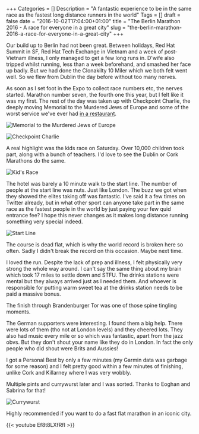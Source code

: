 +++
Categories = []
Description = "A fantastic experience to be in the same race as the fastest long distance runners in the world"
Tags = []
draft = false
date = "2016-10-02T17:04:00+01:00"
title = "The Berlin Marathon 2016 - A race for everyone in a great city"
slug = "the-berlin-marathon-2016-a-race-for-everyone-in-a-great-city"
+++

Our build up to Berlin had not been great. Between holidays, Red Hat Summit in SF, Red Hat Tech Exchange in Vietnam and a week of post-Vietnam illness, I only managed to get a few long runs in. D'wife also tripped whilst running, less than a week beforehand, and smashed her face up badly. But we had done the Clonakilty 10 Miler which we both felt went well. So we flew from Dublin the day before without too many nerves.

As soon as I set foot in the Expo to collect race numbers etc, the nerves started. Marathon number seven, the fourth one this year, but I felt like it was my first. The rest of the day was taken up with Checkpoint Charlie, the deeply moving Memorial to the Murdered Jews of Europe and some of the worst service we've ever had [in a restaurant](https://www.tripadvisor.ie/Restaurant_Review-g187323-d7285098-Reviews-Vino_Basilico-Berlin.html).

![Memorial to the Murdered Jews of Europe](https://s3-eu-west-1.amazonaws.com/conoroneill.com/wp-content/uploads/2016/10/2016-09-24%2011.51.32.jpg)

![Checkpoint Charlie](https://s3-eu-west-1.amazonaws.com/conoroneill.com/wp-content/uploads/2016/10/2016-09-24%2014.24.51.jpg)

A real highlight was the kids race on Saturday. Over 10,000 children took part, along with a bunch of teachers. I'd love to see the Dublin or Cork Marathons do the same.

![Kid's Race](https://s3-eu-west-1.amazonaws.com/conoroneill.com/wp-content/uploads/2016/10/2016-09-24%2015.40.44.jpg)

The hotel was barely a 10 minute walk to the start line. The number of people at the start line was nuts. Just like London. The buzz we got when they showed the elites taking off was fantastic. I've said it a few times on Twitter already, but in what other sport can anyone take part in the same race as the fastest people in the world by just paying your few quid entrance fee? I hope this never changes as it makes long distance running something very special indeed.

![Start Line](https://s3-eu-west-1.amazonaws.com/conoroneill.com/wp-content/uploads/2016/10/2016-09-25%2017.18.52.jpg)

The course is dead flat, which is why the world record is broken here so often. Sadly I didn't break the record on this occasion. Maybe next time.

I loved the run. Despite the lack of prep and illness, I felt physically very strong the whole way around. I can't say the same thing about my brain which took 17 miles to settle down and STFU. The drinks stations were mental but they always arrived just as I needed them. And whoever is responsible for putting warm sweet tea at the drinks station needs to be paid a massive bonus.

The finish through Brandenburger Tor was one of those spine tingling moments. 

The German supporters were interesting. I found them a big help. There were lots of them (tho not at London levels) and they cheered lots. They also had music every mile or so which was fantastic, apart from the jazz obvs. But they don't shout your name like they do in London. In fact the only people who did shout were Brits and Aussies!

I got a Personal Best by only a few minutes (my Garmin data was garbage for some reason) and I felt pretty good within a few minutes of finishing, unlike Cork and Killarney where I was very wobbly.

Multiple pints and currywurst later and I was sorted. Thanks to Eoghan and Sabrina for that!

![Currywurst](https://s3-eu-west-1.amazonaws.com/conoroneill.com/wp-content/uploads/2016/10/2016-09-25%2017.46.14-1.jpg)

Highly recommended if you want to do a fast flat marathon in an iconic city.

{{< youtube Ef8t8LXfRfI >}}

&nbsp;

